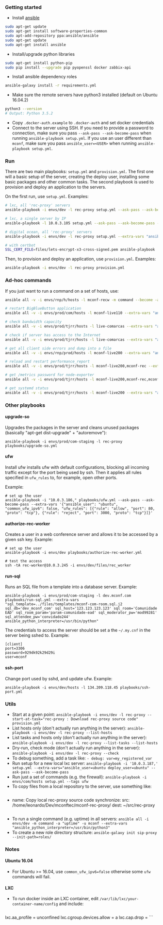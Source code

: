 ### Getting started

* Install [ansible](https://docs.ansible.com/ansible/latest/installation_guide/intro_installation.html#latest-releases-via-apt-ubuntu)
```bash
sudo apt-get update
sudo apt-get install software-properties-common
sudo apt-add-repository ppa:ansible/ansible
sudo apt-get update
sudo apt-get install ansible
```
* Install/upgrade python libraries
```bash
sudo apt-get install python-pip
sudo pip install --upgrade pip pyopenssl docker zabbix-api
```
* Install ansible dependency roles
```bash
ansible-galaxy install -r requirements.yml
```
* Make sure the remote servers have python3 installed (default on Ubuntu 16.04.2)
```bash
python3 --version
# Output: Python 3.5.2
```
* Copy `.docker-auth.example` to `.docker-auth` and set docker credentials
* Connect to the server using SSH. If you need to provide a password to connection, make sure you pass `--ask-pass --ask-become-pass` when running `ansible-playbook setup.yml`. If you use an user different than `mconf`, make sure you pass `ansible_user=<USER>` when running `ansible-playbook setup.yml`.

### Run

There are two main playbooks: `setup.yml` and `provision.yml`. The first one will a basic setup of the server, creating the deploy user, installing some basic packages and other common tasks. The second playbook is used to provision and deploy an application to the servers.

On the first run, use `setup.yml`. Examples:

```bash
# lxc, all 'rec-proxy' servers
ansible-playbook -i envs/dev -l rec-proxy setup.yml --ask-pass --ask-become-pass --extra-vars "ansible_user=ubuntu common_ufw_ipv6=false"

# lxc, a single server by IP
ansible-playbook -l 10.0.3.105 setup.yml --ask-pass --ask-become-pass --extra-vars "ansible_user=ubuntu deploy_user=ubuntu"

# digital ocean, all 'rec-proxy' servers
ansible-playbook -i envs/dev -l rec-proxy setup.yml --extra-vars "ansible_user=root"

# with certbot
SSL_CERT_FILE=files/lets-encrypt-x3-cross-signed.pem ansible-playbook ...
```

Then, to provision and deploy an application, use `provision.yml`. Examples:

```bash
ansible-playbook -i envs/dev -l rec-proxy provision.yml
```

### Ad-hoc commands

If you just want to run a command on a set of hosts, use:

```bash
ansible all -v -i envs/rnp/h/hosts -l mconf-recw -m command --become -a "apt-get -y upgrade"

# restart BigBlueButton application
ansible all -v -i envs/prod/com/hosts -l mconf-live110 --extra-vars "ansible_user=mconf" --become -m raw -a 'bbb-conf --restart || true'

# check bandwidth capacity
ansible all -v -i envs/prod/tjrr/hosts -l live-comarcas --extra-vars "ansible_user=mconf" --become -m raw -a 'curl -s https://raw.githubusercontent.com/sivel/speedtest-cli/master/speedtest.py | python -'

# check if server has access to the Internet
ansible all -v -i envs/prod/tjrr/hosts -l live-comarcas --extra-vars "ansible_user=mconf" -m raw -a 'echo -e "GET http://google.com HTTP/1.0\n\n" | nc -w 10 google.com 80 > /dev/null 2>&1; if [ $? -eq 0 ]; then echo "ONLINE"; else echo "OFFLINE"; fi'

# get all client side errors and dump into a file
ansible all -v -i envs/rnp/prod/hosts -l mconf-live200 --extra-vars "ansible_user=mconf" -m raw -a 'zgrep "error" /var/log/nginx/html5-client.log*' | grep error | sed -u -e 's/\\x22/"/g' -e 's/\\x5C/ /g' > errors_html5.log

# reload and restart performance_report
ansible all -v -i envs/prod/tjrr/hosts -l mconf-live200,mconf-rec --extra-vars "ansible_user=mconf" --become -m raw -a 'systemctl daemon-reload; systemctl restart performance_report'

# get /metrics password for node-exporter
ansible all -v -i envs/prod/tjrr/hosts -l mconf-live200,mconf-rec,mconf-recw --extra-vars "ansible_user=mconf" --become -m raw -a "cat /var/lib/tomcat7/webapps/bigbluebutton/WEB-INF/classes/bigbluebutton.properties | grep '^securitySalt=' | cut -d'=' -f2 | tr -d '\n' | sha256sum"

# get systemd status
ansible all -v -i envs/prod/tjrr/hosts -l mconf-live200 --extra-vars "ansible_user=mconf" --become -m raw -a 'systemctl --no-pager status zabbix-agent.service'

```

### Other playbooks

#### upgrade-so

Upgrades the packages in the server and cleans unused packages (basically "apt-get dist-upgrade" + "autoremove"):

```
ansible-playbook -i envs/prod/com-staging -l rec-proxy playbooks/upgrade-so.yml
```

#### ufw

Install ufw installs ufw with default configurations, blocking all incoming traffic except for the port being used by ssh. Then it applies all rules specified in `ufw_rules` to, for example, open other ports.

Example:

```
# set up the user
ansible-playbook -i "10.0.3.186," playbooks/ufw.yml --ask-pass --ask-become-pass --extra-vars '{"ansible_user": "ubuntu", "common_ufw_ipv6": false, "ufw_rules": [{"rule": "allow", "port": 80, "proto": "tcp"}, {"rule": "reject", "port": 3000, "proto": "tcp"}]}'
```

#### authorize-rec-worker

Creates a user in a web conference server and allows it to be accessed by a given ssh key. Example:

```
# set up the user
ansible-playbook -i envs/dev playbooks/authorize-rec-worker.yml

# test the access
ssh -tA rec-worker@10.0.3.245 -i envs/dev/files/rec_worker
```

#### run-sql

Runs an SQL file from a template into a database server. Example:

```
ansible-playbook -i envs/prod/com-staging -l dev.mconf.com playbooks/run-sql.yml --extra-vars "sql_template=../files/templates/mconf-com-room.sql.j2 sql_db='dev_mconf_com' sql_host='123.123.123.123' sql_room='Comunidade EAD' sql_room_param='param-comunidade-ead' sql_moderator_pw='mod99281' sql_attendee_pw='convidado244' ansible_python_interpreter=/usr/bin/python"
```

The credentials to access the server should be set a the `~/.my.cnf` in the server being sshed to. Example:

```
[client]
port=3306
password=929dk92k29d29i
user=mconf
```

#### ssh-port

Change port used by sshd, and update ufw. Example:

```
ansible-playbook -i envs/dev/hosts -l 134.209.118.45 playbooks/ssh-port.yml
```

### Utils

* Start at a given point: `ansible-playbook -i envs/dev -l rec-proxy --start-at-task="rec-proxy : Download rec-proxy source code" provision.yml`
* List hosts only (don't actually run anything in the server): `ansible-playbook -i envs/dev -l rec-proxy --list-hosts`
* List tasks and hosts only (don't actually run anything in the server): `ansible-playbook -i envs/dev -l rec-proxy --list-tasks --list-hosts`
* Dry-run, check mode (don't actually run anything in the server): `ansible-playbook -i envs/dev -l rec-proxy --check`
* To debug something, add a task like: `- debug: var=my_registered_var`
* Run setup for a new local lxc server: `ansible-playbook -i '10.0.3.187,' setup.yml --extra-vars="ansible_user=ubuntu deploy_user=ubuntu" --ask-pass --ask-become-pass`
* Run just a set of commands (e.g. the firewall): `ansible-playbook -i envs/com/hosts setup.yml --tags ufw`
* To copy files from a local repository to the server, use something like:
    ```
- name: Copy local rec-proxy source code
  synchronize:
    src: /home/leonardo/Dev/mconftec/mconf-rec-proxy/
    dest: ~/src/rec-proxy
    ```
* To run a single command (e.g. uptime) in all servers: `ansible all -i envs/dev -m command -a "uptime" -u mconf --extra-vars "ansible_python_interpreter=/usr/bin/python3"`
* To create a new role directory structure: `ansible-galaxy init sip-proxy --init-path=roles/`

### Notes

#### Ubuntu 16.04

* For Ubuntu >= 16.04, use `common_ufw_ipv6=false` otherwise some `ufw` commands will fail.

#### LXC

* To run docker inside an LXC container, edit `/var/lib/lxc/your-container-name/config` and include:

    ```
lxc.aa_profile = unconfined
lxc.cgroup.devices.allow = a
lxc.cap.drop =
    ```
